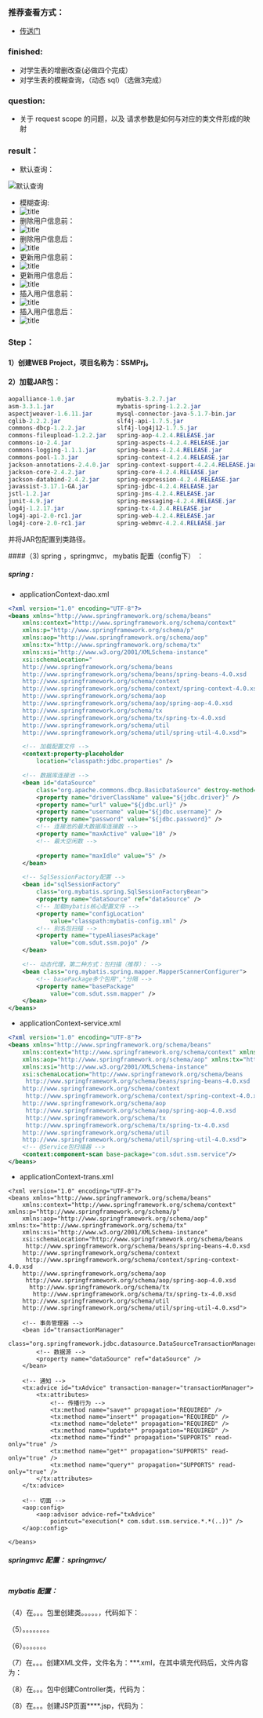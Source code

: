 ### 推荐查看方式：
- [传送门](https://github.com/WhyWhatHow/Software/blob/master/JavaEE/lab6.md)
### finished:
- 对学生表的增删改查(必做四个完成）
- 对学生表的模糊查询，（动态 sql）（选做3完成）

### question: 
- 关于 request scope 的问题，以及 请求参数是如何与对应的类文件形成的映射

### result：
- 默认查询： 
 
![默认查询](../.local/static/2019/5/0/normal.1560086648511.png)


- 模糊查询:
- ![title](../.local/static/2019/5/0/rule-query.1560086668460.png)
- 删除用户信息前：
- ![title](../.local/static/2019/5/0/before-delete.1560086679273.png)
- 删除用户信息后：
- ![title](../.local/static/2019/5/0/after-delete.1560086686058.png) 
- 更新用户信息前： 
- ![title](../.local/static/2019/5/0/before_update.1560086700675.png)
- 更新用户信息后： 
- ![title](../.local/static/2019/5/0/after-update.1560086707194.png)
- 插入用户信息前： 
- ![title](../.local/static/2019/5/0/add-tudent.1560086713692.png)
- 插入用户信息后： 
- ![title](../.local/static/2019/5/0/after-add.1560086717890.png)

### Step：
  
#### 1）创建WEB Project，项目名称为：SSMPrj。

#### 2）加载JAR包：
```java
aopalliance-1.0.jar            mybatis-3.2.7.jar
asm-3.3.1.jar                  mybatis-spring-1.2.2.jar
aspectjweaver-1.6.11.jar       mysql-connector-java-5.1.7-bin.jar
cglib-2.2.2.jar                slf4j-api-1.7.5.jar
commons-dbcp-1.2.2.jar         slf4j-log4j12-1.7.5.jar
commons-fileupload-1.2.2.jar   spring-aop-4.2.4.RELEASE.jar
commons-io-2.4.jar             spring-aspects-4.2.4.RELEASE.jar
commons-logging-1.1.1.jar      spring-beans-4.2.4.RELEASE.jar
commons-pool-1.3.jar           spring-context-4.2.4.RELEASE.jar
jackson-annotations-2.4.0.jar  spring-context-support-4.2.4.RELEASE.jar
jackson-core-2.4.2.jar         spring-core-4.2.4.RELEASE.jar
jackson-databind-2.4.2.jar     spring-expression-4.2.4.RELEASE.jar
javassist-3.17.1-GA.jar        spring-jdbc-4.2.4.RELEASE.jar
jstl-1.2.jar                   spring-jms-4.2.4.RELEASE.jar
junit-4.9.jar                  spring-messaging-4.2.4.RELEASE.jar
log4j-1.2.17.jar               spring-tx-4.2.4.RELEASE.jar
log4j-api-2.0-rc1.jar          spring-web-4.2.4.RELEASE.jar
log4j-core-2.0-rc1.jar         spring-webmvc-4.2.4.RELEASE.jar

```
并将JAR包配置到类路径。

####（3) spring ，springmvc， mybatis  配置（config下） ：
##### spring :
- applicationContext-dao.xml
```xml
<?xml version="1.0" encoding="UTF-8"?>
<beans xmlns="http://www.springframework.org/schema/beans"
	xmlns:context="http://www.springframework.org/schema/context"
	xmlns:p="http://www.springframework.org/schema/p"
	xmlns:aop="http://www.springframework.org/schema/aop"
	xmlns:tx="http://www.springframework.org/schema/tx"
	xmlns:xsi="http://www.w3.org/2001/XMLSchema-instance"
	xsi:schemaLocation="
	http://www.springframework.org/schema/beans
	http://www.springframework.org/schema/beans/spring-beans-4.0.xsd
	http://www.springframework.org/schema/context
	http://www.springframework.org/schema/context/spring-context-4.0.xsd
	http://www.springframework.org/schema/aop 
	http://www.springframework.org/schema/aop/spring-aop-4.0.xsd 
	http://www.springframework.org/schema/tx 
	http://www.springframework.org/schema/tx/spring-tx-4.0.xsd
	http://www.springframework.org/schema/util 
	http://www.springframework.org/schema/util/spring-util-4.0.xsd">

	<!-- 加载配置文件 -->
	<context:property-placeholder
		location="classpath:jdbc.properties" />

	<!-- 数据库连接池 -->
	<bean id="dataSource"
		class="org.apache.commons.dbcp.BasicDataSource" destroy-method="close">
		<property name="driverClassName" value="${jdbc.driver}" />
		<property name="url" value="${jdbc.url}" />
		<property name="username" value="${jdbc.username}" />
		<property name="password" value="${jdbc.password}" />
		<!-- 连接池的最大数据库连接数 -->
		<property name="maxActive" value="10" />
		<!-- 最大空闲数 -->
		
		<property name="maxIdle" value="5" />
	</bean>

	<!-- SqlSessionFactory配置 -->
	<bean id="sqlSessionFactory"
		class="org.mybatis.spring.SqlSessionFactoryBean">
		<property name="dataSource" ref="dataSource" />
		<!-- 加载mybatis核心配置文件 -->
		<property name="configLocation"
			value="classpath:mybatis-config.xml" />
		<!-- 别名包扫描 -->
		<property name="typeAliasesPackage"
			value="com.sdut.ssm.pojo" />
	</bean>

	<!-- 动态代理，第二种方式：包扫描（推荐）： -->
	<bean class="org.mybatis.spring.mapper.MapperScannerConfigurer">
		<!-- basePackage多个包用","分隔 -->
		<property name="basePackage"
			value="com.sdut.ssm.mapper" />
	</bean>
</beans>

```
- applicationContext-service.xml
```xml
<?xml version="1.0" encoding="UTF-8"?>
<beans xmlns="http://www.springframework.org/schema/beans"
	xmlns:context="http://www.springframework.org/schema/context" xmlns:p="http://www.springframework.org/schema/p"
	xmlns:aop="http://www.springframework.org/schema/aop" xmlns:tx="http://www.springframework.org/schema/tx"
	xmlns:xsi="http://www.w3.org/2001/XMLSchema-instance"
	xsi:schemaLocation="http://www.springframework.org/schema/beans
	 http://www.springframework.org/schema/beans/spring-beans-4.0.xsd
	http://www.springframework.org/schema/context
	 http://www.springframework.org/schema/context/spring-context-4.0.xsd
	http://www.springframework.org/schema/aop
	 http://www.springframework.org/schema/aop/spring-aop-4.0.xsd 
	 http://www.springframework.org/schema/tx 
	 http://www.springframework.org/schema/tx/spring-tx-4.0.xsd
	http://www.springframework.org/schema/util 
	http://www.springframework.org/schema/util/spring-util-4.0.xsd">
	<!-- @Service包扫描器 -->
	<context:component-scan base-package="com.sdut.ssm.service"/>
</beans>

```
- applicationContext-trans.xml
```
<?xml version="1.0" encoding="UTF-8"?>
<beans xmlns="http://www.springframework.org/schema/beans"
	xmlns:context="http://www.springframework.org/schema/context" xmlns:p="http://www.springframework.org/schema/p"
	xmlns:aop="http://www.springframework.org/schema/aop" xmlns:tx="http://www.springframework.org/schema/tx"
	xmlns:xsi="http://www.w3.org/2001/XMLSchema-instance"
	xsi:schemaLocation="http://www.springframework.org/schema/beans
	 http://www.springframework.org/schema/beans/spring-beans-4.0.xsd
	http://www.springframework.org/schema/context
	 http://www.springframework.org/schema/context/spring-context-4.0.xsd
	http://www.springframework.org/schema/aop
	 http://www.springframework.org/schema/aop/spring-aop-4.0.xsd
	  http://www.springframework.org/schema/tx
	   http://www.springframework.org/schema/tx/spring-tx-4.0.xsd
	http://www.springframework.org/schema/util 
	http://www.springframework.org/schema/util/spring-util-4.0.xsd">

	<!-- 事务管理器 -->
	<bean id="transactionManager"
		class="org.springframework.jdbc.datasource.DataSourceTransactionManager">
		<!-- 数据源 -->
		<property name="dataSource" ref="dataSource" />
	</bean>

	<!-- 通知 -->
	<tx:advice id="txAdvice" transaction-manager="transactionManager">
		<tx:attributes>
			<!-- 传播行为 -->
			<tx:method name="save*" propagation="REQUIRED" />
			<tx:method name="insert*" propagation="REQUIRED" />
			<tx:method name="delete*" propagation="REQUIRED" />
			<tx:method name="update*" propagation="REQUIRED" />
			<tx:method name="find*" propagation="SUPPORTS" read-only="true" />
			<tx:method name="get*" propagation="SUPPORTS" read-only="true" />
			<tx:method name="query*" propagation="SUPPORTS" read-only="true" />
		</tx:attributes>
	</tx:advice>

	<!-- 切面 -->
	<aop:config>
		<aop:advisor advice-ref="txAdvice"
			pointcut="execution(* com.sdut.ssm.service.*.*(..))" />
	</aop:config>

</beans>

```

##### springmvc 配置： springmvc/
```xml
```
 
##### mybatis 配置： 

（4）在。。。包里创建类。。。。。，代码如下：

（5）。。。。。。。。

（6）。。。。。。。

（7）在。。。创建XML文件，文件名为：***.xml，在其中填充代码后，文件内容为：

（8）在。。。包中创建Controller类，代码为：

（8）在。。。创建JSP页面****.jsp，代码为：
